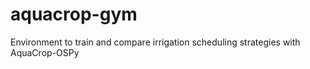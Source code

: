 # aquacrop-gym
Environment to train and compare irrigation scheduling strategies with AquaCrop-OSPy

